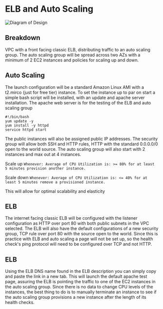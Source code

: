 # ELB and Auto Scaling

![Diagram of Design](https://i.imgur.com/PAImU4V.png)

## Breakdown

VPC with a front facing classic ELB, distributing traffic to an auto scaling group. The auto scaling group will be spread across two AZs with a minimum of 2 EC2 instances and policies for scaling up and down.

## Auto Scaling

The launch configuration will be a standard Amazon Linux AMI with a t2.mirco (just for free tier) instance. To set the instance up to par on start a simple bash script will be installed, with an update and apache server installation. The apache web server is for the testing of the ELB and auto scaling group

    #!/bin/bash
    yum update -y
    yum install -y httpd
    service httpd start

The public instances will also be assigned public IP addresses. The security group will allow both SSH and HTTP rules, HTTP with the standard 0.0.0.0/0 open to the world source.  The auto scaling group will also start with 2 instances and max out at 4 instances.

Scale up `Whenever: Average of CPU Utilization is: >= 80% for at least 5 minutes provision another instance.`

Scale down `Whenever: Average of CPU Utilization is: <= 40% for at least 5 minutes remove a provisioned instance.`

This will allow for optimal scalability and elasticity

## ELB

The internet facing classic ELB will be configured with the listener configuration as HTTP over port 80 with both public subnets in the VPC selected.  The ELB will also have the default configurations of a new security group, TCP rule over port 80 with the source open to the world. Since this is practice with ELB and auto scaling a page will not be set up, so the health check's ping protocol will need to be configured over TCP and not HTTP.


## ELB

Using the ELB DNS name found in the ELB description you can simply copy and paste the link in a new tab. This will launch the default apache test page, assuring the ELB is pointing the traffic to one of the EC2 instances in the auto scaling group. Since there is no data to change CPU levels of the instances, the best thing to do is to manually terminate an instance to see if the auto scaling group provisions a new instance after the length of its health checks.
